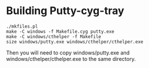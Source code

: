 Building Putty-cyg-tray
=======================

    ./mkfiles.pl
    make -C windows -f Makefile.cyg putty.exe
    make -C windows/cthelper -f Makefile
    size windows/putty.exe windows/cthelper/cthelper.exe

Then you will need to copy windows/putty.exe and windows/cthelper/cthelper.exe to the same directory.

